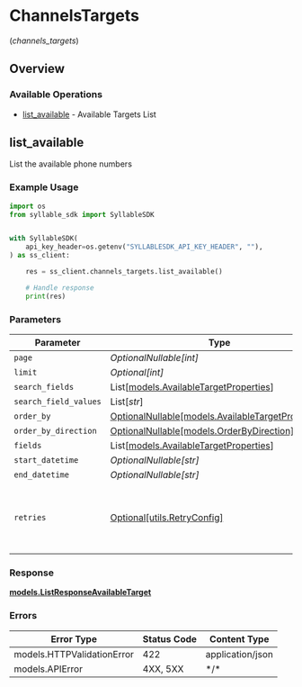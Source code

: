 # ChannelsTargets
(*channels_targets*)

## Overview

### Available Operations

* [list_available](#list_available) - Available Targets List

## list_available

List the available phone numbers

### Example Usage

```python
import os
from syllable_sdk import SyllableSDK


with SyllableSDK(
    api_key_header=os.getenv("SYLLABLESDK_API_KEY_HEADER", ""),
) as ss_client:

    res = ss_client.channels_targets.list_available()

    # Handle response
    print(res)

```

### Parameters

| Parameter                                                                                       | Type                                                                                            | Required                                                                                        | Description                                                                                     |
| ----------------------------------------------------------------------------------------------- | ----------------------------------------------------------------------------------------------- | ----------------------------------------------------------------------------------------------- | ----------------------------------------------------------------------------------------------- |
| `page`                                                                                          | *OptionalNullable[int]*                                                                         | :heavy_minus_sign:                                                                              | N/A                                                                                             |
| `limit`                                                                                         | *Optional[int]*                                                                                 | :heavy_minus_sign:                                                                              | N/A                                                                                             |
| `search_fields`                                                                                 | List[[models.AvailableTargetProperties](../../models/availabletargetproperties.md)]             | :heavy_minus_sign:                                                                              | N/A                                                                                             |
| `search_field_values`                                                                           | List[*str*]                                                                                     | :heavy_minus_sign:                                                                              | N/A                                                                                             |
| `order_by`                                                                                      | [OptionalNullable[models.AvailableTargetProperties]](../../models/availabletargetproperties.md) | :heavy_minus_sign:                                                                              | N/A                                                                                             |
| `order_by_direction`                                                                            | [OptionalNullable[models.OrderByDirection]](../../models/orderbydirection.md)                   | :heavy_minus_sign:                                                                              | N/A                                                                                             |
| `fields`                                                                                        | List[[models.AvailableTargetProperties](../../models/availabletargetproperties.md)]             | :heavy_minus_sign:                                                                              | N/A                                                                                             |
| `start_datetime`                                                                                | *OptionalNullable[str]*                                                                         | :heavy_minus_sign:                                                                              | N/A                                                                                             |
| `end_datetime`                                                                                  | *OptionalNullable[str]*                                                                         | :heavy_minus_sign:                                                                              | N/A                                                                                             |
| `retries`                                                                                       | [Optional[utils.RetryConfig]](../../models/utils/retryconfig.md)                                | :heavy_minus_sign:                                                                              | Configuration to override the default retry behavior of the client.                             |

### Response

**[models.ListResponseAvailableTarget](../../models/listresponseavailabletarget.md)**

### Errors

| Error Type                 | Status Code                | Content Type               |
| -------------------------- | -------------------------- | -------------------------- |
| models.HTTPValidationError | 422                        | application/json           |
| models.APIError            | 4XX, 5XX                   | \*/\*                      |